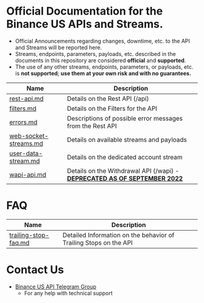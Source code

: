 # Official Documentation for the Binance US APIs and Streams.
* Official Announcements regarding changes, downtime, etc. to the API and Streams will be reported here. 
* Streams, endpoints, parameters, payloads, etc. described in the documents in this repository are considered **official** and **supported**.
* The use of any other streams, endpoints, parameters, or payloads, etc. is **not supported**; **use them at your own risk and with no guarantees.**


Name | Description
------------ | ------------ 
[rest-api.md](./rest-api.md) | Details on the Rest API (/api)
[filters.md](./filters.md) | Details on the Filters for the API
[errors.md](./errors.md) | Descriptions of possible error messages from the Rest API
[web-socket-streams.md](./web-socket-streams.md) | Details on available streams and payloads
[user-data-stream.md](./user-data-stream.md) | Details on the dedicated account stream
[wapi-api.md](./wapi-api.md) | Details on the Withdrawal API (/wapi) - [**DEPRECATED AS OF SEPTEMBER 2022**](https://support.binance.us/hc/en-us/articles/8214790365079)


# FAQ

Name | Description
------------ | ------------
[trailing-stop-faq.md](./faqs/trailing-stop-faq.md)   | Detailed Information on the behavior of Trailing Stops on the API


# Contact Us

* [Binance US API Telegram Group](https://t.me/BinanceUS_API)
	* For any help with technical support

